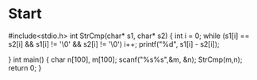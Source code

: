 # Start
#include<stdio.h>
int StrCmp(char* s1, char* s2)
{
	int i = 0;
	while (s1[i] == s2[i] && s1[i] != '\0' && s2[i] != '\0')
		i++;
	printf("%d", s1[i] - s2[i]);

}
int main()
{
	char n[100], m[100];
	scanf("%s%s",&m, &n);
	StrCmp(m,n);
	return 0;
}

